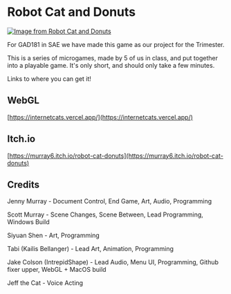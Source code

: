 # Robot Cat and Donuts


[![Image from Robot Cat and Donuts](https://i.gyazo.com/949e198b1995cabe4bb5431f4858ab4c.png)](https://gyazo.com/949e198b1995cabe4bb5431f4858ab4c)

For GAD181 in SAE we have made this game as our project for the Trimester.

This is a series of microgames, made by 5 of us in class, and put together into a playable game. It's only short, and should only take a few minutes.

Links to where you can get it!

## WebGL
[https://internetcats.vercel.app/](https://internetcats.vercel.app/)

## Itch.io
[https://murray6.itch.io/robot-cat-donuts](https://murray6.itch.io/robot-cat-donuts)

## Credits
Jenny Murray - Document Control, End Game, Art, Audio, Programming

Scott Murray - Scene Changes, Scene Between, Lead Programming, Windows Build

Siyuan Shen - Art, Programming

Tabi (Kailis Bellanger) - Lead Art, Animation, Programming

Jake Colson (IntrepidShape) - Lead Audio, Menu UI, Programming, Github fixer upper, WebGL + MacOS build

Jeff the Cat - Voice Acting
